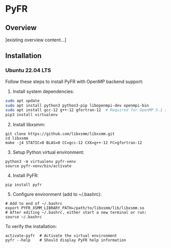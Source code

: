 # PyFR
## Overview
[existing overview content...]

## Installation

### Ubuntu 22.04 LTS
Follow these steps to install PyFR with OpenMP backend support:

1. Install system dependencies:
```bash
sudo apt update
sudo apt install python3 python3-pip libopenmpi-dev openmpi-bin
sudo apt install gcc-12 g++-12 gfortran-12  # Required for OpenMP 5.1 support
pip3 install virtualenv

```
2. Install libxsmm:
```
git clone https://github.com/libxsmm/libxsmm.git
cd libxsmm
make -j4 STATIC=0 BLAS=0 CC=gcc-12 CXX=g++-12 FC=gfortran-12

```
3. Setup Python virtual environment:
```
python3 -m virtualenv pyfr-venv
source pyfr-venv/bin/activate

```
4. Install PyFR:
```
pip install pyfr

```
5. Configure environment (add to ~/.bashrc):
```
# Add to end of ~/.bashrc
export PYFR_XSMM_LIBRARY_PATH=/path/to/libxsmm/lib/libxsmm.so
# After editing ~/.bashrc, either start a new terminal or run:
source ~/.bashrc

```
To verify the installation:
```
activate-pyfr  # Activate the virtual environment
pyfr --help    # Should display PyFR help information


